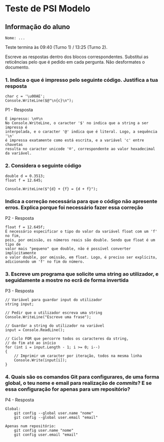 # Teste de PSI Modelo

## Informação do aluno

    Nome: ...

Teste termina às 09:40 (Turno 1) / 13:25 (Turno 2).

Escreve as respostas dentro dos blocos correspondentes.
Substitui as reticências pelo que é pedido em cada pergunta.
Não desformates o documento.

### 1. Indica o que é impresso pelo seguinte código. Justifica a tua resposta

    char c = '\u00AE';
    Console.WriteLine($@"\n{c}\n");

P1 - Resposta

    É impresso: \n®\n
    No Console.WriteLine, o caracter '$' no indica que a string a ser impressa é
    interpolada, e o caracter '@' indica que é literal. Logo, a sequência '\n' 
    é impressa exatamente como está escrita, e a variável 'c' entre chavetas
    resulta no caracter unicode '®', correspondente ao valor hexadecimal da variável. 

### 2. Considera o seguinte código

    double d = 0.3513;
    float f = 12.645;

    Console.WriteLine($"{d} + {f} = {d + f}");

### Indica a correção necessária para que o código não apresente erros. Explica porque foi necessário fazer essa correção

P2 - Resposta

    float f = 12.645f;
    É necessário especificar o tipo do valor da variável float com um 'f' no fim,
    pois, por omissão, os números reais são double. Sendo que float é um tipo de
    valor mais "pequeno" que double, não é possível converter implicitamente
    o valor double, por omissão, em float. Logo, é preciso ser explícito,
    adicionando um 'f' no fim do número.

### 3. Escreve um programa que solicite uma string ao utilizador, e seguidamente a mostre no ecrã de forma invertida

P3 - Resposta

    // Variável para guardar input do utilizador
    string input;

    // Pedir que o utilizador escreva uma string
    Console.WriteLine("Escreve uma frase");

    // Guardar a string do utilizador na variável
    input = Console.ReadLine();

    // Ciclo FOR que percorre todos os caracteres da string,
    // do fim até ao início
    for (int i = input.Length - 1; i >= 0; i--)
    {
        // Imprimir um caracter por iteração, todos na mesma linha
        Console.Write(input[i]);
    }

### 4. Quais são os comandos Git para configurares, de uma forma global, o teu **nome** e **email** para realização de *commits*? E se essa configuração for apenas para um repositório?

P4 - Resposta

    Global:
        git config --global user.name "nome"
        git config --global user.email "email"
        
    Apenas num repositório:
        git config user.name "nome"
        git config user.email "email"
